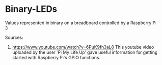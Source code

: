 # Binary-LEDs
Values represented in binary on a breadboard controlled by a Raspberry Pi 3

Sources:
  1) https://www.youtube.com/watch?v=6PuK9fh3aL8
      This youtube video uploaded by the user 'Pi My Life Up' gave useful information for getting started with Raspberry Pi's GPIO functions.
